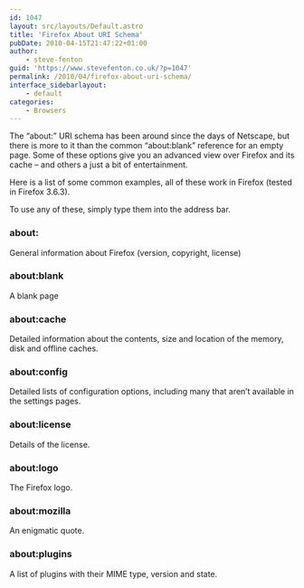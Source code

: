 ```yaml
---
id: 1047
layout: src/layouts/Default.astro
title: 'Firefox About URI Schema'
pubDate: 2010-04-15T21:47:22+01:00
author:
    - steve-fenton
guid: 'https://www.stevefenton.co.uk/?p=1047'
permalink: /2010/04/firefox-about-uri-schema/
interface_sidebarlayout:
    - default
categories:
    - Browsers
---
```


The “about:” URI schema has been around since the days of Netscape, but there is more to it than the common “about:blank” reference for an empty page. Some of these options give you an advanced view over Firefox and its cache – and others a just a bit of entertainment.

Here is a list of some common examples, all of these work in Firefox (tested in Firefox 3.6.3).

To use any of these, simply type them into the address bar.

### about:

General information about Firefox (version, copyright, license)

### about:blank

A blank page

### about:cache

Detailed information about the contents, size and location of the memory, disk and offline caches.

### about:config

Detailed lists of configuration options, including many that aren’t available in the settings pages.

### about:license

Details of the license.

### about:logo

The Firefox logo.

### about:mozilla

An enigmatic quote.

### about:plugins

A list of plugins with their MIME type, version and state.